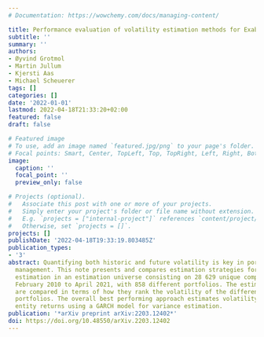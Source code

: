 ```yaml
---
# Documentation: https://wowchemy.com/docs/managing-content/

title: Performance evaluation of volatility estimation methods for Exabel
subtitle: ''
summary: ''
authors:
- Øyvind Grotmol
- Martin Jullum
- Kjersti Aas
- Michael Scheuerer
tags: []
categories: []
date: '2022-01-01'
lastmod: 2022-04-18T21:33:20+02:00
featured: false
draft: false

# Featured image
# To use, add an image named `featured.jpg/png` to your page's folder.
# Focal points: Smart, Center, TopLeft, Top, TopRight, Left, Right, BottomLeft, Bottom, BottomRight.
image:
  caption: ''
  focal_point: ''
  preview_only: false

# Projects (optional).
#   Associate this post with one or more of your projects.
#   Simply enter your project's folder or file name without extension.
#   E.g. `projects = ["internal-project"]` references `content/project/deep-learning/index.md`.
#   Otherwise, set `projects = []`.
projects: []
publishDate: '2022-04-18T19:33:19.803485Z'
publication_types:
- '3'
abstract: Quantifying both historic and future volatility is key in portfolio risk
  management. This note presents and compares estimation strategies for volatility
  estimation in an estimation universe consisting on 28 629 unique companies from
  February 2010 to April 2021, with 858 different portfolios. The estimation methods
  are compared in terms of how they rank the volatility of the different subsets of
  portfolios. The overall best performing approach estimates volatility from direct
  entity returns using a GARCH model for variance estimation.
publication: '*arXiv preprint arXiv:2203.12402*'
doi: https://doi.org/10.48550/arXiv.2203.12402
---
```

